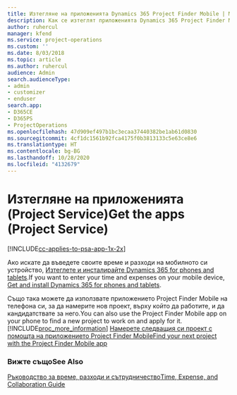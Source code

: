 ```yaml
---
title: Изтегляне на приложенията Dynamics 365 Project Finder Mobile | MicrosoftDocs
description: Как се изтеглят приложенията Dynamics 365 Project Finder Mobile
author: ruhercul
manager: kfend
ms.service: project-operations
ms.custom: ''
ms.date: 8/03/2018
ms.topic: article
ms.author: ruhercul
audience: Admin
search.audienceType:
- admin
- customizer
- enduser
search.app:
- D365CE
- D365PS
- ProjectOperations
ms.openlocfilehash: 47d909ef497b1bc3ecaa37440382be1ab61d0830
ms.sourcegitcommit: 4cf1dc1561b92fca4175f0b3813133c5e63ce8e6
ms.translationtype: HT
ms.contentlocale: bg-BG
ms.lasthandoff: 10/28/2020
ms.locfileid: "4132679"
---
```

# <a name="get-the-apps-project-service"></a><span data-ttu-id="79f5d-103">Изтегляне на приложенията (Project Service)</span><span class="sxs-lookup"><span data-stu-id="79f5d-103">Get the apps (Project Service)</span></span>

[!INCLUDE[cc-applies-to-psa-app-1x-2x](../includes/cc-applies-to-psa-app-1x-2x.md)]

<span data-ttu-id="79f5d-104">Ако искате да въведете своите време и разходи на мобилното си устройство, [Изтеглете и инсталирайте Dynamics 365 for phones and tablets](https://docs.microsoft.com/dynamics365/mobile-app/dynamics-365-phones-tablets-users-guide).</span><span class="sxs-lookup"><span data-stu-id="79f5d-104">If you want to enter your time and expenses on your mobile device, [Get and install Dynamics 365 for phones and tablets](https://docs.microsoft.com/dynamics365/mobile-app/dynamics-365-phones-tablets-users-guide).</span></span>  
  
 <span data-ttu-id="79f5d-105">Също така можете да използвате приложението Project Finder Mobile на телефона си, за да намерите нов проект, върху който да работите, и да кандидатствате за него.</span><span class="sxs-lookup"><span data-stu-id="79f5d-105">You can also use the Project Finder Mobile app on your phone to find a new project to work on and apply for it.</span></span> [!INCLUDE[proc_more_information](../includes/proc-more-information.md)] <span data-ttu-id="79f5d-106">[Намерете следващия си проект с помощта на приложението Project Finder Mobile](../psa/find-next-project-finder-mobile-app.md)</span><span class="sxs-lookup"><span data-stu-id="79f5d-106">[Find your next project with the Project Finder Mobile app](../psa/find-next-project-finder-mobile-app.md)</span></span> 
  
### <a name="see-also"></a><span data-ttu-id="79f5d-107">Вижте също</span><span class="sxs-lookup"><span data-stu-id="79f5d-107">See Also</span></span>  
 [<span data-ttu-id="79f5d-108">Ръководство за време, разходи и сътрудничество</span><span class="sxs-lookup"><span data-stu-id="79f5d-108">Time, Expense, and Collaboration Guide</span></span>](../psa/time-expense-collaboration-guide.md)
